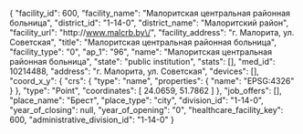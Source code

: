 {
    "facility_id": 600,
    "facility_name": "Малоритская центральная районная больница",
    "district_id": "1-14-0",
    "district_name": "Малоритский район",
    "facility_url": "http:\/\/www.malcrb.by\/",
    "facility_address": "г. Малорита, ул. Советская",
    "title": "Малоритская центральная районная больница",
    "facility_type": "0",
    "ap_1": "96",
    "name": "Малоритская центральная районная больница",
    "state": "public institution",
    "stats": [],
    "med_id": 10214488,
    "address": "г. Малорита, ул. Советская",
    "devices": [],
    "coord_x_y": {
        "crs": {
            "type": "name",
            "properties": {
                "name": "EPSG:4326"
            }
        },
        "type": "Point",
        "coordinates": [
            24.0659,
            51.7862
        ]
    },
    "job_offers": [],
    "place_name": "Брест",
    "place_type": "city",
    "division_id": "1-14-0",
    "year_of_closing": null,
    "year_of_opening": "0",
    "healthcare_facility_key": 600,
    "administrative_division_id": "1-14-0"
}